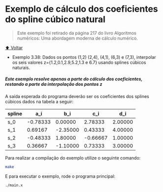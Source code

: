 # Exemplo de cálculo dos coeficientes do spline cúbico natural

> Este exemplo foi retirado da página 217 do livro Algoritmos numéricos: Uma
> abordagem moderna de cálculo numérico.

[:arrow_up: Voltar](https://github.com/Dirack/Estudos/tree/master/C/spline_cubic#estudos-sobre-interpola%C3%A7%C3%A3o-polinomial-com-splines-c%C3%BAbicos-implementado-em-c)

* Exemplo 3.38: Dados os pontos (1,2) (2,4), (4,1), (6,3) e (7,3), interpolar os seis valores z={1.2,0.1,2.9,5.2,1.3 e 6.7} usando splines cúbicos naturais.

##### Este exemplo resolve apenas a parte do cálculo dos coeficientes, restando a parte da interpolação dos pontos z

A saída esperada do programa deverão ser os coeficientes dos splines cúbicos dados na tabela a seguir:

spline   | a_i | b_i | c_i | d_i |
--- | --- | --- | --- | --- |
s_0 | -0.78333 | 0.00000 | 2.78333 | 2.00000 |
s_1 | 0.69167 | -2.35000 | 0.43333 | 4.00000 |
s_2 | -0.48333 | 1.80000 | -0.66667 | 1.00000 |
s_3 | 0.36667 | -1.10000 | 0.73333 | 3.00000 |

Para realizar a compilação do exemplo utilize o seguinte comando:

```sh
make
```

E para executar o exemplo, rode o programa principal:

```sh
./main.x
```
